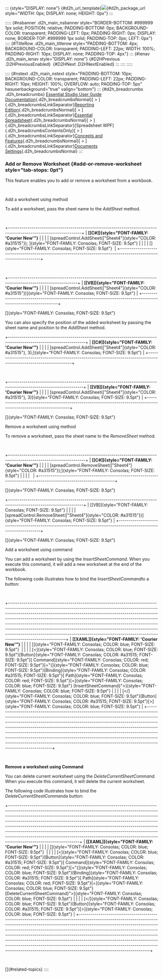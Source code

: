 ::: {style="DISPLAY: none"}
[](ms-xhelp:///?Id=d2h_url_template){#d2h_url_template}![](!package_url!){#d2h_package_url style="WIDTH: 0px; DISPLAY: none; HEIGHT: 0px"}
:::

::::: {#nsbanner .d2h_main_nsbanner style="BORDER-BOTTOM: #999999 1px solid; POSITION: relative; PADDING-BOTTOM: 0px; BACKGROUND-COLOR: transparent; PADDING-LEFT: 0px; PADDING-RIGHT: 0px; DISPLAY: none; BORDER-TOP: #999999 1px solid; PADDING-TOP: 0px; LEFT: 0px"}
:::: {#TitleRow .d2h_main_titlerow style="PADDING-BOTTOM: 4px; BACKGROUND-COLOR: transparent; PADDING-LEFT: 22px; WIDTH: 100%; PADDING-RIGHT: 10px; DISPLAY: none; PADDING-TOP: 4px"}
::: {#ienav .d2h_main_ienav style="DISPLAY: none"}
[](ms-xhelp:///?Id=fdf91f00-f691-4ae8-b9ec-2aae4385bbdb){#D2HPrevious .D2HPreviousEnabled}  [](ms-xhelp:///?Id=4231326f-3f3b-4aaa-bbc7-333ce145cc91){#D2HNext .D2HNextEnabled}
:::
::::
:::::

:::: {#nstext .d2h_main_nstext style="PADDING-BOTTOM: 10px; BACKGROUND-COLOR: transparent; PADDING-LEFT: 22px; PADDING-RIGHT: 10px; HEIGHT: 100%; OVERFLOW: auto; PADDING-TOP: 5px" hasuserbackground="true" valign="bottom"}
::: {#d2h_breadcrumbs .d2h_breadcrumbs}
[Essential Studio User Guide Documentation](ms-xhelp:///?Id=12457748-09e3-4d74-a240-8e049cedf030){.d2h_breadcrumbsNormal}[ \> ]{.d2h_breadcrumbsLinkSeparator}[Reporting Edition](ms-xhelp:///?Id=027aa5b6-6676-4f93-ad23-c20e8c45792e){.d2h_breadcrumbsNormal}[ \> ]{.d2h_breadcrumbsLinkSeparator}[Essential Spreadsheet](ms-xhelp:///?Id=25812fa4-b4ea-4485-bbfb-30849a783142){.d2h_breadcrumbsNormal}[ \> ]{.d2h_breadcrumbsLinkSeparator}[Spreadsheet WPF]{.d2h_breadcrumbsContentsOnly}[ \> ]{.d2h_breadcrumbsLinkSeparator}[Concepts and Features](ms-xhelp:///?Id=804a67a1-e889-4f6c-8d16-34b9ef155da4){.d2h_breadcrumbsNormal}[ \> ]{.d2h_breadcrumbsLinkSeparator}[Documents Settings](ms-xhelp:///?Id=06184c00-a7b0-4bbb-b272-26c73865193a){.d2h_breadcrumbsNormal}
:::

### Add or Remove Worksheet {#add-or-remove-worksheet style="tab-stops: 0pt"}

This feature enables you to add or remove a worksheet from a workbook.

 

Add a worksheet using method

To add a worksheet, pass the sheet name to the *AddSheet* method.

 

+-------------------------------------------------------------------------------------------------------------------+
| **[\[C#\]]{style="FONT-FAMILY: 'Courier New'"}**                                                                  |
|                                                                                                                   |
| [spreadControl.AddSheet([\"Sheet4\"]{style="COLOR: #a31515"}); ]{style="FONT-FAMILY: Consolas; FONT-SIZE: 9.5pt"} |
|                                                                                                                   |
| []{style="FONT-FAMILY: Consolas; FONT-SIZE: 9.5pt"}                                                               |
+-------------------------------------------------------------------------------------------------------------------+

 

+-----------------------------------------------------------------------------------------------------------------+
| **[\[VB\]]{style="FONT-FAMILY: 'Courier New'"}**                                                                |
|                                                                                                                 |
| [spreadControl.AddSheet([\"Sheet4\"]{style="COLOR: #a31515"})]{style="FONT-FAMILY: Consolas; FONT-SIZE: 9.5pt"} |
+-----------------------------------------------------------------------------------------------------------------+

[]{style="FONT-FAMILY: Consolas; FONT-SIZE: 9.5pt"} 

You can also specify the position of the added worksheet by passing the sheet name and position to the *AddSheet* method.

+---------------------------------------------------------------------------------------------------------------------+
| **[\[C#\]]{style="FONT-FAMILY: 'Courier New'"}**                                                                    |
|                                                                                                                     |
| [spreadControl.AddSheet([\"Sheet4\"]{style="COLOR: #a31515"}, 3);]{style="FONT-FAMILY: Consolas; FONT-SIZE: 9.5pt"} |
+---------------------------------------------------------------------------------------------------------------------+

 

+--------------------------------------------------------------------------------------------------------------------+
| **[\[VB\]]{style="FONT-FAMILY: 'Courier New'"}**                                                                   |
|                                                                                                                    |
| [spreadControl.AddSheet([\"Sheet4\"]{style="COLOR: #a31515"}, 3)]{style="FONT-FAMILY: Consolas; FONT-SIZE: 9.5pt"} |
+--------------------------------------------------------------------------------------------------------------------+

[]{style="FONT-FAMILY: Consolas; FONT-SIZE: 9.5pt"} 

Remove a worksheet using method

To remove a worksheet, pass the sheet name to the *RemoveSheet* method.

 

+---------------------------------------------------------------------------------------------------------------------+
| **[\[C#\]]{style="FONT-FAMILY: 'Courier New'"}**                                                                    |
|                                                                                                                     |
| [spreadControl.RemoveSheet([\"Sheet4\"]{style="COLOR: #a31515"});]{style="FONT-FAMILY: Consolas; FONT-SIZE: 9.5pt"} |
|                                                                                                                     |
|                                                                                                                     |
+---------------------------------------------------------------------------------------------------------------------+

[]{style="FONT-FAMILY: Consolas; FONT-SIZE: 9.5pt"} 

+--------------------------------------------------------------------------------------------------------------------+
| [\[VB\]]{style="FONT-FAMILY: Consolas; FONT-SIZE: 9.5pt"}                                                          |
|                                                                                                                    |
| [spreadControl.RemoveSheet([\"Sheet4\"]{style="COLOR: #a31515"})]{style="FONT-FAMILY: Consolas; FONT-SIZE: 9.5pt"} |
+--------------------------------------------------------------------------------------------------------------------+

[]{style="FONT-FAMILY: Consolas; FONT-SIZE: 9.5pt"} 

Add a worksheet using command

You can add a worksheet by using the *InsertSheetCommand*. When you execute this command, it will add a new worksheet at the end of the workbook.

The following code illustrates how to bind the *InsertSheetCommand*to a button: 

 

+-----------------------------------------------------------------------------------------------------------------------------------------------------------------------------------------------------------------------------------------------------------------------------------------------------------------------------------------------------------------------------------------------------------------------------------------------------------------------------------------------------------------------------------------------------------------------------------------------+
| **[\[XAML\]]{style="FONT-FAMILY: 'Courier New'"}**                                                                                                                                                                                                                                                                                                                                                                                                                                                                                                                                            |
|                                                                                                                                                                                                                                                                                                                                                                                                                                                                                                                                                                                               |
| []{style="FONT-FAMILY: Consolas; COLOR: blue; FONT-SIZE: 9.5pt"}                                                                                                                                                                                                                                                                                                                                                                                                                                                                                                                              |
|                                                                                                                                                                                                                                                                                                                                                                                                                                                                                                                                                                                               |
| [\<]{style="FONT-FAMILY: Consolas; COLOR: blue; FONT-SIZE: 9.5pt"}[Button]{style="FONT-FAMILY: Consolas; COLOR: #a31515; FONT-SIZE: 9.5pt"}[ Command]{style="FONT-FAMILY: Consolas; COLOR: red; FONT-SIZE: 9.5pt"}[=\"{]{style="FONT-FAMILY: Consolas; COLOR: blue; FONT-SIZE: 9.5pt"}[Binding]{style="FONT-FAMILY: Consolas; COLOR: #a31515; FONT-SIZE: 9.5pt"}[ Path]{style="FONT-FAMILY: Consolas; COLOR: red; FONT-SIZE: 9.5pt"}[=]{style="FONT-FAMILY: Consolas; COLOR: blue; FONT-SIZE: 9.5pt"} [InsertSheetCommand}\"\>]{style="FONT-FAMILY: Consolas; COLOR: blue; FONT-SIZE: 9.5pt"} |
|                                                                                                                                                                                                                                                                                                                                                                                                                                                                                                                                                                                               |
| [\</]{style="FONT-FAMILY: Consolas; COLOR: blue; FONT-SIZE: 9.5pt"}[Button]{style="FONT-FAMILY: Consolas; COLOR: #a31515; FONT-SIZE: 9.5pt"}[\>]{style="FONT-FAMILY: Consolas; COLOR: blue; FONT-SIZE: 9.5pt"}                                                                                                                                                                                                                                                                                                                                                                                |
+-----------------------------------------------------------------------------------------------------------------------------------------------------------------------------------------------------------------------------------------------------------------------------------------------------------------------------------------------------------------------------------------------------------------------------------------------------------------------------------------------------------------------------------------------------------------------------------------------+

 

**Remove a worksheet using Command**

You can delete current worksheet using the *DeleteCurrentSheetCommand*. When you execute this command, it will delete the current worksheet.

The following code illustrates how to bind the *DeleteCurrentSheetCommand*a button:

+------------------------------------------------------------------------------------------------------------------------------------------------------------------------------------------------------------------------------------------------------------------------------------------------------------------------------------------------------------------------------------------------------------------------------------------------------------------------------------------------------------------------------------------------------------------------------------------------------+
| **[\[XAML\]]{style="FONT-FAMILY: 'Courier New'"}**                                                                                                                                                                                                                                                                                                                                                                                                                                                                                                                                                   |
|                                                                                                                                                                                                                                                                                                                                                                                                                                                                                                                                                                                                      |
| []{style="FONT-FAMILY: Consolas; COLOR: blue; FONT-SIZE: 9.5pt"}                                                                                                                                                                                                                                                                                                                                                                                                                                                                                                                                     |
|                                                                                                                                                                                                                                                                                                                                                                                                                                                                                                                                                                                                      |
| [\<]{style="FONT-FAMILY: Consolas; COLOR: blue; FONT-SIZE: 9.5pt"}[Button]{style="FONT-FAMILY: Consolas; COLOR: #a31515; FONT-SIZE: 9.5pt"}[ Command]{style="FONT-FAMILY: Consolas; COLOR: red; FONT-SIZE: 9.5pt"}[=\"{]{style="FONT-FAMILY: Consolas; COLOR: blue; FONT-SIZE: 9.5pt"}[Binding]{style="FONT-FAMILY: Consolas; COLOR: #a31515; FONT-SIZE: 9.5pt"}[ Path]{style="FONT-FAMILY: Consolas; COLOR: red; FONT-SIZE: 9.5pt"}[=]{style="FONT-FAMILY: Consolas; COLOR: blue; FONT-SIZE: 9.5pt"} [DeleteCurrentSheetCommand}\"\>]{style="FONT-FAMILY: Consolas; COLOR: blue; FONT-SIZE: 9.5pt"} |
|                                                                                                                                                                                                                                                                                                                                                                                                                                                                                                                                                                                                      |
| [\</]{style="FONT-FAMILY: Consolas; COLOR: blue; FONT-SIZE: 9.5pt"}[Button]{style="FONT-FAMILY: Consolas; COLOR: #a31515; FONT-SIZE: 9.5pt"}[\>]{style="FONT-FAMILY: Consolas; COLOR: blue; FONT-SIZE: 9.5pt"}                                                                                                                                                                                                                                                                                                                                                                                       |
+------------------------------------------------------------------------------------------------------------------------------------------------------------------------------------------------------------------------------------------------------------------------------------------------------------------------------------------------------------------------------------------------------------------------------------------------------------------------------------------------------------------------------------------------------------------------------------------------------+

 

[]{#related-topics}
::::
